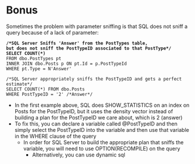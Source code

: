 # Bonus

Sometimes the problem with parameter sniffing is that SQL does not sniff a query because of a lack of parameter:

<pre class="language-sql"><code class="lang-sql"><strong>/*SQL Server Sniffs 'Answer' from the PostTypes table, 
</strong><strong>but does not sniff the PostTypeID associated to that PostType*/
</strong><strong>SELECT COUNT(*)
</strong>FROM dbo.PostTypes pt
INNER JOIN dbo.Posts p ON pt.Id = p.PostTypeId
WHERE pt.Type = N'Answer'

/*SQL Server appropriately sniffs the PostTypeID and gets a perfect estimate*/
SELECT COUNT(*) FROM dbo.Posts
WHERE PostTypeID = '2' /*Answer*/
</code></pre>

* In the first example above, SQL does SHOW\_STATISTICS on an index on Posts for the PostTypeID, but it uses the density vector instead of building a plan for the PostTypeID we care about, which is 2 (answer)
* To fix this, you can declare a variable called @PostTypeID and then simply select the PostTypeID into the variable and then use that variable in the WHERE clause of the query
  * In order for SQL Server to build the appropriate plan that sniffs the variable, you will need to use OPTION(RECOMPILE) on the query
    * Alternatively, you can use dynamic sql
